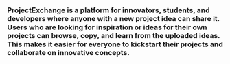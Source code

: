 
<h3>ProjectExchange is a platform for innovators, students, and developers where anyone with a new project idea can share it. Users who are looking for inspiration or ideas for their own projects can browse, copy, and learn from the uploaded ideas. This makes it easier for everyone to kickstart their projects and collaborate on innovative concepts.</h3>



